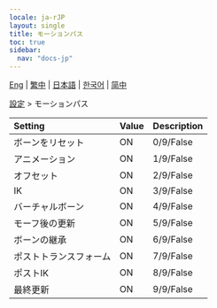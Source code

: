 ```yaml
---
locale: ja-rJP
layout: single
title: モーションパス
toc: true
sidebar:
  nav: "docs-jp"
---
```

[Eng](/dancexr/menu/2025.4/actor/motion_passes) | [繁中](/tw/dancexr/menu/2025.4/actor/motion_passes) | [日本語](/jp/dancexr/menu/2025.4/actor/motion_passes) | [한국어](/kr/dancexr/menu/2025.4/actor/motion_passes) | [简中](/zh/dancexr/menu/2025.4/actor/motion_passes)

[設定](../menu#設定) > モーションパス



| Setting | Value | Description |
| :--- | --- | :--- |
| ボーンをリセット | ON | 0/9/False
| アニメーション | ON | 1/9/False
| オフセット | ON | 2/9/False
| IK | ON | 3/9/False
| バーチャルボーン | ON | 4/9/False
| モーフ後の更新 | ON | 5/9/False
| ボーンの継承 | ON | 6/9/False
| ポストトランスフォーム | ON | 7/9/False
| ポストIK | ON | 8/9/False
| 最終更新 | ON | 9/9/False
